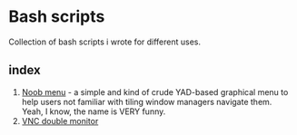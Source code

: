 # Bash scripts

Collection of bash scripts i wrote for different uses.

## index

1. [Noob menu](https://github.com/Squar3wave/bash_scripts/tree/master/noob_menu) - a simple and kind of crude YAD-based graphical menu to help users not familiar with tiling window managers navigate them. Yeah, I know, the name is VERY funny.
2. [VNC double monitor]()
